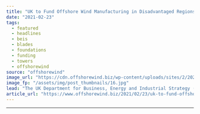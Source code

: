 ```yaml
---
title: "UK to Fund Offshore Wind Manufacturing in Disadvantaged Regions"
date: "2021-02-23"
tags: 
  - featured
  - headlines
  - beis
  - blades
  - foundations
  - funding
  - towers
  - offshorewind
source: "offshorewind"
image_url: "https://cdn.offshorewind.biz/wp-content/uploads/sites/2/2021/02/23100003/CS-Wind-UK.jpg"
image_fp: "/assets/img/post_thumbnails/16.jpg"
lead: "The UK Department for Business, Energy and Industrial Strategy (BEIS) has launched an Offshore"
article_url: "https://www.offshorewind.biz/2021/02/23/uk-to-fund-offshore-wind-manufacturing-in-disadvantaged-regions/"
---
```


---
